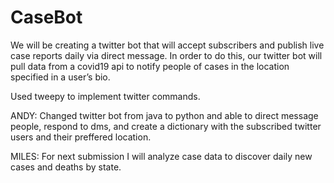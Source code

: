 # CaseBot
We will be creating a twitter bot that will accept subscribers and publish live case reports daily via direct message. In order to do this, our twitter bot will pull data from a covid19 api to notify people of cases in the location specified in a user’s bio.


Used tweepy to implement twitter commands.


ANDY: Changed twitter bot from java to python and able to direct message people, respond to dms, and create a dictionary with the subscribed twitter users and their preffered location.

MILES: For next submission I will analyze case data to discover daily new cases and deaths by state.
